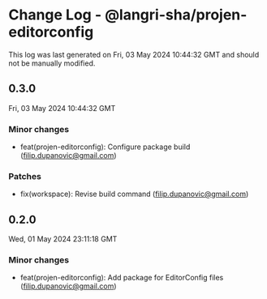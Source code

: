 # Change Log - @langri-sha/projen-editorconfig

This log was last generated on Fri, 03 May 2024 10:44:32 GMT and should not be manually modified.

<!-- Start content -->

## 0.3.0

Fri, 03 May 2024 10:44:32 GMT

### Minor changes

- feat(projen-editorconfig): Configure package build (filip.dupanovic@gmail.com)

### Patches

- fix(workspace): Revise build command (filip.dupanovic@gmail.com)

## 0.2.0

Wed, 01 May 2024 23:11:18 GMT

### Minor changes

- feat(projen-editorconfig): Add package for EditorConfig files (filip.dupanovic@gmail.com)

